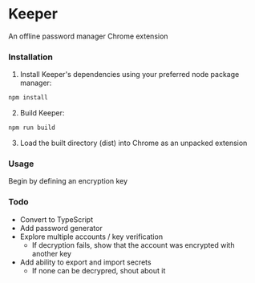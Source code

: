 # Keeper

An offline password manager Chrome extension

### Installation

1. Install Keeper's dependencies using your preferred node package manager:

```bash
npm install
```

2. Build Keeper:

```bash
npm run build
```

3. Load the built directory (dist) into Chrome as an unpacked extension

### Usage

Begin by defining an encryption key

### Todo

- Convert to TypeScript
- Add password generator
- Explore multiple accounts / key verification
    - If decryption fails, show that the account was encrypted with another key
- Add ability to export and import secrets
    - If none can be decrypred, shout about it
